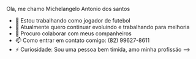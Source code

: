 Ola, me chamo Michelangelo Antonio dos santos

- 🔭 Estou trabalhando como jogador de futebol
- 🌱 Atualmente quero continuar evoluindo e trabalhando para melhoria
- 👯 Procuro colaborar com meus companheiros 
- 📫 Como entrar em contato comigo: (82) 99627-8611
- ⚡ Curiosidade: Sou uma pessoa bem timida, amo minha profissäo
-->
